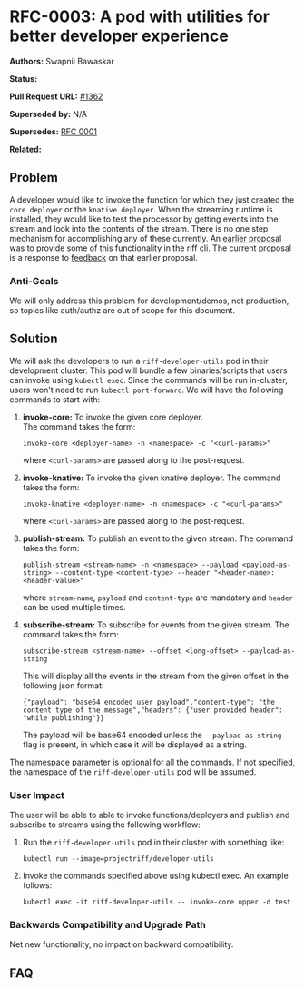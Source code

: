 # RFC-0003: A pod with utilities for better developer experience

**Authors:** Swapnil Bawaskar

**Status:**

**Pull Request URL:** [#1362](https://github.com/projectriff/riff/pull/1362)

**Superseded by:** N/A

**Supersedes:** [RFC 0001](https://github.com/projectriff/riff/pull/1359)

**Related:**


## Problem
A developer would like to invoke the function for which they just created the `core deployer` or the `knative deployer`.
When the streaming runtime is installed, they would like to test the processor by getting events into the stream and look into the contents of the stream. There is no one step mechanism for accomplishing any of these currently.
An [earlier proposal](https://github.com/projectriff/riff/pull/1359) was to provide some of this functionality in the riff cli. The current proposal is a response to [feedback](https://github.com/projectriff/riff/pull/1359#discussion_r348617981) on that earlier proposal.

### Anti-Goals
We will only address this problem for development/demos, not production, so topics like auth/authz are out of scope for this document.

## Solution
We will ask the developers to run a `riff-developer-utils` pod in their development cluster. This pod will bundle a few binaries/scripts that users can invoke using `kubectl exec`. Since the commands will be run in-cluster, users won't need to run `kubectl port-forward`.
We will have the following commands to start with:
1. **invoke-core:** To invoke the given core deployer.  
The command takes the form:  
    ```
    invoke-core <deployer-name> -n <namespace> -c "<curl-params>"
    ```
    where `<curl-params>` are passed along to the post-request.
1. **invoke-knative:** To invoke the given knative deployer.
The command takes the form:  
    ```
    invoke-knative <deployer-name> -n <namespace> -c "<curl-params>"
    ```
    where `<curl-params>` are passed along to the post-request.

1. **publish-stream:** To publish an event to the given stream.
The command takes the form:
    ```
    publish-stream <stream-name> -n <namespace> --payload <payload-as-string> --content-type <content-type> --header "<header-name>: <header-value>"
    ```
    where `stream-name`, `payload` and `content-type` are mandatory and `header` can be used multiple times.
1. **subscribe-stream:** To subscribe for events from the given stream.
The command takes the form:
    ```
    subscribe-stream <stream-name> --offset <long-offset> --payload-as-string
    ```
    This will display all the events in the stream from the given offset in the following json format:
    ```
    {"payload": "base64 encoded user payload","content-type": "the content type of the message","headers": {"user provided header": "while publishing"}}
    ```
    The payload will be base64 encoded unless the `--payload-as-string` flag is present, in which case it will be displayed as a string.

The namespace parameter is optional for all the commands. If not specified, the namespace of the `riff-developer-utils` pod will be assumed.

### User Impact
The user will be able to able to invoke functions/deployers and publish and subscribe to streams using the following workflow:
1. Run the `riff-developer-utils` pod in their cluster with something like:
    ```
    kubectl run --image=projectriff/developer-utils
    ```
1. Invoke the commands specified above using kubectl exec. An example follows:
    ```
    kubectl exec -it riff-developer-utils -- invoke-core upper -d test
    ```


### Backwards Compatibility and Upgrade Path
Net new functionality, no impact on backward compatibility.

## FAQ
